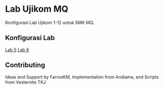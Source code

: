 # Lab Ujikom MQ

Konfigurasi Lab Ujikom 1-12 untuk SMK MQ.

## Konfigurasi Lab

[Lab 5](https://github.com/ujikomidn/UjikomIDN/blob/main/Lab5.md)
[Lab 6](https://github.com/ujikomidn/UjikomIDN/blob/main/Lab6.md)

## Contributing
Ideas and Support by FarrosKM, Implementation from Andiama, and Scripts from Vesternite TKJ
